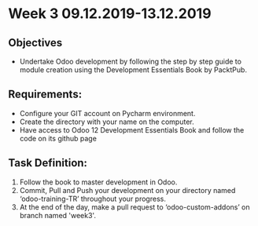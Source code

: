 # Week 3 09.12.2019-13.12.2019

## Objectives
- Undertake Odoo development by following the step by step guide to module creation using the Development Essentials Book by PacktPub.

## Requirements:
- Configure your GIT account on Pycharm environment.
- Create the directory with your name on the computer.
- Have access to Odoo 12 Development Essentials Book and follow the code on its github page

## Task Definition:
1. Follow the book to master development in Odoo.
2. Commit, Pull and Push your development on your directory named ‘odoo-training-TR’ throughout your progress.
3. At the end of the day, make a pull request to ‘odoo-custom-addons’ on branch named 'week3'.
